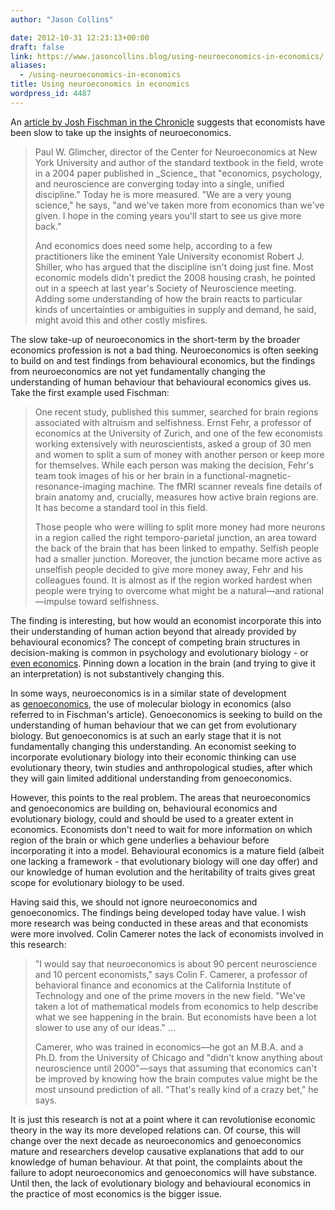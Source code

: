 ```yaml
---
author: "Jason Collins"

date: 2012-10-31 12:23:13+00:00
draft: false
link: https://www.jasoncollins.blog/using-neuroeconomics-in-economics/
aliases:
  - /using-neuroeconomics-in-economics
title: Using neuroeconomics in economics
wordpress_id: 4487
---
```


An [article by Josh Fischman in the Chronicle](http://chronicle.com/article/The-Marketplace-in-Your-Brain/134524/) suggests that economists have been slow to take up the insights of neuroeconomics.


<blockquote>Paul W. Glimcher, director of the Center for Neuroeconomics at New York University and author of the standard textbook in the field, wrote in a 2004 paper published in _Science_ that "economics, psychology, and neuroscience are converging today into a single, unified discipline." Today he is more measured. "We are a very young science," he says, "and we've taken more from economics than we've given. I hope in the coming years you'll start to see us give more back."

And economics does need some help, according to a few practitioners like the eminent Yale University economist Robert J. Shiller, who has argued that the discipline isn't doing just fine. Most economic models didn't predict the 2008 housing crash, he pointed out in a speech at last year's Society of Neuroscience meeting. Adding some understanding of how the brain reacts to particular kinds of uncertainties or ambiguities in supply and demand, he said, might avoid this and other costly misfires.</blockquote>


The slow take-up of neuroeconomics in the short-term by the broader economics profession is not a bad thing. Neuroeconomics is often seeking to build on and test findings from behavioural economics, but the findings from neuroeconomics are not yet fundamentally changing the understanding of human behaviour that behavioural economics gives us. Take the first example used Fischman:


<blockquote>One recent study, published this summer, searched for brain regions associated with altruism and selfishness. Ernst Fehr, a professor of economics at the University of Zurich, and one of the few economists working extensively with neuroscientists, asked a group of 30 men and women to split a sum of money with another person or keep more for themselves. While each person was making the decision, Fehr's team took images of his or her brain in a functional-magnetic-resonance-imaging machine. The fMRI scanner reveals fine details of brain anatomy and, crucially, measures how active brain regions are. It has become a standard tool in this field.

Those people who were willing to split more money had more neurons in a region called the right temporo-parietal junction, an area toward the back of the brain that has been linked to empathy. Selfish people had a smaller junction. Moreover, the junction became more active as unselfish people decided to give more money away, Fehr and his colleagues found. It is almost as if the region worked hardest when people were trying to overcome what might be a natural—and rational—impulse toward selfishness.</blockquote>


The finding is interesting, but how would an economist incorporate this into their understanding of human action beyond that already provided by behavioural economics? The concept of competing brain structures in decision-making is common in psychology and evolutionary biology - or [even economics](https://www.jasoncollins.blog/franks-passions-within-reason/). Pinning down a location in the brain (and trying to give it an interpretation) is not substantively changing this.

In some ways, neuroeconomics is in a similar state of development as [genoeconomics](https://www.jasoncollins.blog/genoeconomics-molecular-genetics-and-economics/), the use of molecular biology in economics (also referred to in Fischman's article). Genoeconomics is seeking to build on the understanding of human behaviour that we can get from evolutionary biology. But genoeconomics is at such an early stage that it is not fundamentally changing this understanding. An economist seeking to incorporate evolutionary biology into their economic thinking can use evolutionary theory, twin studies and anthropological studies, after which they will gain limited additional understanding from genoeconomics.

However, this points to the real problem. The areas that neuroeconomics and genoeconomics are building on, behavioural economics and evolutionary biology, could and should be used to a greater extent in economics. Economists don't need to wait for more information on which region of the brain or which gene underlies a behaviour before incorporating it into a model. Behavioural economics is a mature field (albeit one lacking a framework - that evolutionary biology will one day offer) and our knowledge of human evolution and the heritability of traits gives great scope for evolutionary biology to be used.

Having said this, we should not ignore neuroeconomics and genoeconomics. The findings being developed today have value. I wish more research was being conducted in these areas and that economists were more involved. Colin Camerer notes the lack of economists involved in this research:


<blockquote>"I would say that neuroeconomics is about 90 percent neuroscience and 10 percent economists," says Colin F. Camerer, a professor of behavioral finance and economics at the California Institute of Technology and one of the prime movers in the new field. "We've taken a lot of mathematical models from economics to help describe what we see happening in the brain. But economists have been a lot slower to use any of our ideas." ...

Camerer, who was trained in economics—he got an M.B.A. and a Ph.D. from the University of Chicago and "didn't know anything about neuroscience until 2000"—says that assuming that economics can't be improved by knowing how the brain computes value might be the most unsound prediction of all. "That's really kind of a crazy bet," he says.</blockquote>


It is just this research is not at a point where it can revolutionise economic theory in the way its more developed relations can. Of course, this will change over the next decade as neuroeconomics and genoeconomics mature and researchers develop causative explanations that add to our knowledge of human behaviour. At that point, the complaints about the failure to adopt neuroeconomics and genoeconomics will have substance. Until then, the lack of evolutionary biology and behavioural economics in the practice of most economics is the bigger issue.
